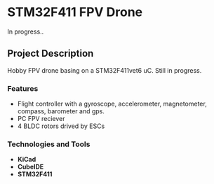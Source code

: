# STM32F411 FPV Drone
In progress..

## Project Description
Hobby FPV drone basing on a STM32F411vet6 uC. Still in progress.

### Features
- Flight controller with a gyroscope, accelerometer, magnetometer, compass, barometer and gps.
- PC FPV reciever
- 4 BLDC rotors drived by ESCs

### Technologies and Tools
- **KiCad**  
- **CubeIDE**
- **STM32F411**

